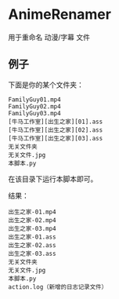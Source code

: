 # AnimeRenamer
用于重命名 动漫/字幕 文件

## 例子
下面是你的某个文件夹：
```
FamilyGuy01.mp4
FamilyGuy02.mp4
FamilyGuy03.mp4
[牛马工作室][出生之家][01].ass
[牛马工作室][出生之家][02].ass
[牛马工作室][出生之家][03].ass
无关文件夹
无关文件.jpg
本脚本.py
```
在该目录下运行本脚本即可。

结果：
```
出生之家-01.mp4
出生之家-02.mp4
出生之家-03.mp4
出生之家-01.ass
出生之家-02.ass
出生之家-03.ass
无关文件夹
无关文件.jpg
本脚本.py
action.log（新增的日志记录文件）
```
